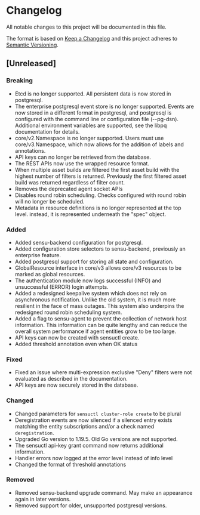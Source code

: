 # Changelog
All notable changes to this project will be documented in this file.

The format is based on [Keep a Changelog](http://keepachangelog.com/en/1.0.0/)
and this project adheres to [Semantic
Versioning](http://semver.org/spec/v2.0.0.html).

## [Unreleased]
### Breaking
- Etcd is no longer supported. All persistent data is now stored in postgresql.
- The enterprise postgresql event store is no longer supported. Events are now
  stored in a different format in postgresql, and postgresql is configured with
  the command line or configuration file (--pg-dsn). Additional environment
  variables are supported, see the libpq documentation for details.
- core/v2.Namespace is no longer supported. Users must use core/v3.Namespace,
which now allows for the addition of labels and annotations.
- API keys can no longer be retrieved from the database.
- The REST APIs now use the wrapped resource format.
- When multiple asset builds are filtered the first asset build with the highest
number of filters is returned. Previously the first filtered asset build was
returned regardless of filter count.
- Removes the deprecated agent socket APIs
- Disables round robin scheduling. Checks configured with round robin will
  no longer be scheduled.
- Metadata in resource definitions is no longer represented at the top level.
instead, it is represented underneath the "spec" object.

### Added
- Added sensu-backend configuration for postgresql.
- Added configuration store selectors to sensu-backend, previously an enterprise
  feature.
- Added postgresql support for storing all state and configuration.
- GlobalResource interface in core/v3 allows core/v3 resources to
  be marked as global resources.
- The authentication module now logs successful (INFO) and unsuccessful (ERROR)
  login attempts.
- Added a redesigned keepalive system which does not rely on asynchronous
  notification. Unlike the old system, it is much more resilient in the face of
  mass outages. This system also underpins the redesigned round robin scheduling
  system.
- Added a flag to sensu-agent to prevent the collection of network host
  information. This information can be quite lengthy and can reduce the overall
  system performance if agent entities grow to be too large.
- API keys can now be created with sensuctl create.
- Added threshold annotation even when OK status

### Fixed
- Fixed an issue where multi-expression exclusive "Deny" filters were not
  evaluated as described in the documentation.
- API keys are now securely stored in the database.

### Changed
- Changed parameters for `sensuctl cluster-role create` to be plural
- Deregistration events are now silenced if a silenced entry exists matching the
entity subscriptions and/or a check named `deregistration`.
- Upgraded Go version to 1.19.5. Old Go versions are not supported.
- The sensuctl api-key grant command now returns additional information.
- Handler errors now logged at the error level instead of info level
- Changed the format of threshold annotations

### Removed
- Removed sensu-backend upgrade command. May make an appearance again in later versions.
- Removed support for older, unsupported postgresql versions.
